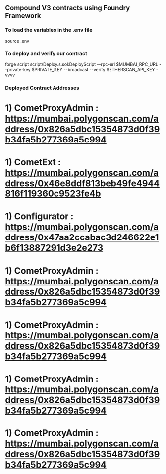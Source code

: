 ## Compound V3 contracts using Foundry Framework


### To load the variables in the .env file
source .env

### To deploy and verify our contract
forge script script/Deploy.s.sol:DeployScript --rpc-url $MUMBAI_RPC_URL --private-key $PRIVATE_KEY --broadcast --verify  $ETHERSCAN_API_KEY -vvvv


### Deployed Contract Addresses
# 1) CometProxyAdmin : https://mumbai.polygonscan.com/address/0x826a5dbc15354873d0f39b34fa5b277369a5c994

# 1) CometExt : https://mumbai.polygonscan.com/address/0x46e8ddf813beb49fe4944816f119360c9523fe4b

# 1) Configurator : https://mumbai.polygonscan.com/address/0x47aa2ccabac3d246622e1b6f13887291d3e2e273

# 1) CometProxyAdmin : https://mumbai.polygonscan.com/address/0x826a5dbc15354873d0f39b34fa5b277369a5c994

# 1) CometProxyAdmin : https://mumbai.polygonscan.com/address/0x826a5dbc15354873d0f39b34fa5b277369a5c994

# 1) CometProxyAdmin : https://mumbai.polygonscan.com/address/0x826a5dbc15354873d0f39b34fa5b277369a5c994

# 1) CometProxyAdmin : https://mumbai.polygonscan.com/address/0x826a5dbc15354873d0f39b34fa5b277369a5c994

